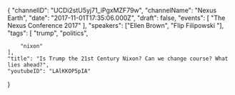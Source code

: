 {
    "channelID": "UCDi2stU5yj71_iPgxMZF79w",
    "channelName": "Nexus Earth",
    "date": "2017-11-01T17:35:06.000Z",
    "draft": false,
    "events": [
        "The Nexus Conference 2017"
    ],
    "speakers": ["Ellen Brown", "Flip Filipowski "],
    "tags": [
        "trump",
        "politics",

        "nixon"
    ],
    "title": "Is Trump the 21st Century Nixon? Can we change course? What lies ahead?",
    "youtubeID": "LAlKKOP5pIA"
}

